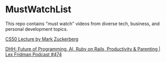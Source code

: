 # MustWatchList
This repo contains "must watch" videos from diverse tech, business, and personal development topics.

[CS50 Lecture by Mark Zuckerberg](https://www.youtube.com/watch?v=xFFs9UgOAlE)

[DHH: Future of Programming, AI, Ruby on Rails, Productivity & Parenting | Lex Fridman Podcast #474](https://www.youtube.com/watch?v=vagyIcmIGOQ)
